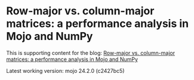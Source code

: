 # Row-major vs. column-major matrices: a performance analysis in Mojo and NumPy

This is supporting content for the blog: [Row-major vs. column-major matrices: a performance analysis in Mojo and NumPy](https://www.modular.com/blog/row-major-vs-column-major-matrices-a-performance-analysis-in-mojo-and-numpy)

Latest working version: mojo 24.2.0 (c2427bc5)